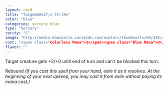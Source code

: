 ```yaml
---
layout: card
title: "Taigam&#x27;s Strike"
color: "blue"
categories: sorcery blue
type: "Sorcery"
rarity: "C"
image: "http://media-dominaria.cursecdn.com/avatars/thumbnails/68/430/200/283/635618494650698475.png"
cost: "<span class="Colorless Mana">3</span><span class="Blue Mana">U</span>"
flavor: ""
---
```


Target creature gets +2/+0 until end of turn and can't be blocked this turn.

Rebound <em>(If you cast this spell from your hand, exile it as it resolves. At the beginning of your next upkeep, you may cast it from exile without paying its mana cost.)</em>

